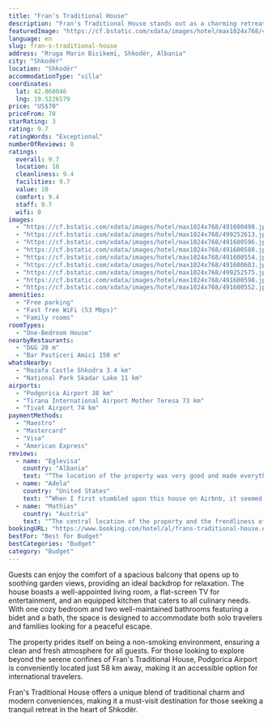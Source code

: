 ```yaml
---
title: "Fran's Traditional House"
description: "Fran's Traditional House stands out as a charming retreat in Shkodër, offering guests a slice of tranquility with its recently renovated accommodations."
featuredImage: "https://cf.bstatic.com/xdata/images/hotel/max1024x768/491600498.jpg?k=cbdb32bef9715cd102b865abd3fe3939b915f46a404f47a63532ef7fc464c108&o=&hp=1"
language: en
slug: fran-s-traditional-house
address: "Rruga Marin Bicikemi, Shkodër, Albania"
city: "Shkodër"
location: "Shkodër"
accommodationType: "villa"
coordinates:
  lat: 42.068046
  lng: 19.5226579
price: "US$70"
priceFrom: 70
starRating: 3
rating: 9.7
ratingWords: "Exceptional"
numberOfReviews: 8
ratings:
  overall: 9.7
  location: 10
  cleanliness: 9.4
  facilities: 9.7
  value: 10
  comfort: 9.4
  staff: 9.7
  wifi: 0
images:
  - "https://cf.bstatic.com/xdata/images/hotel/max1024x768/491600498.jpg?k=cbdb32bef9715cd102b865abd3fe3939b915f46a404f47a63532ef7fc464c108&o=&hp=1"
  - "https://cf.bstatic.com/xdata/images/hotel/max1024x768/499252613.jpg?k=c7680da1902120d78de5db781dde86f17bb28fc61fb7e1615c97b27ba328cf55&o=&hp=1"
  - "https://cf.bstatic.com/xdata/images/hotel/max1024x768/491600596.jpg?k=ed9388c47e11535cfa0c527ee756e4020db45c80a547cc57858a7e804b60bc40&o=&hp=1"
  - "https://cf.bstatic.com/xdata/images/hotel/max1024x768/491600588.jpg?k=c6332729b2538d44155ffeb9c1ffd8b41de4eef2d03c9ee79fc25de0b2e1b048&o=&hp=1"
  - "https://cf.bstatic.com/xdata/images/hotel/max1024x768/491600554.jpg?k=c004e6a3b049d59208d88a2ac5f8d8dbb3d0cc2d7c438a81a7e3a65db7d2de55&o=&hp=1"
  - "https://cf.bstatic.com/xdata/images/hotel/max1024x768/491600603.jpg?k=2f29c7c22bc487c3c08fa772eb6d1f978aa0817b26718114b89d9dda9defbf90&o=&hp=1"
  - "https://cf.bstatic.com/xdata/images/hotel/max1024x768/499252575.jpg?k=914e59ad69b0efebdf0a996672f9b7f53e01174d07e9c922a32fb86aecbf2c68&o=&hp=1"
  - "https://cf.bstatic.com/xdata/images/hotel/max1024x768/491600598.jpg?k=a68ce60d8dc780fa263e8381b1b0c5ce997ffb7bbb71656dbeb23b5a7f0faf8c&o=&hp=1"
  - "https://cf.bstatic.com/xdata/images/hotel/max1024x768/491600552.jpg?k=77a4bab833d9f2876a069453e54287bb652234fef43074da47f210be45c96ab2&o=&hp=1"
amenities:
  - "Free parking"
  - "Fast free WiFi (53 Mbps)"
  - "Family rooms"
roomTypes:
  - "One-Bedroom House"
nearbyRestaurants:
  - "D&G 20 m"
  - "Bar Pasticeri Amici 150 m"
whatsNearby:
  - "Rozafa Castle Shkodra 3.4 km"
  - "National Park Skadar Lake 11 km"
airports:
  - "Podgorica Airport 38 km"
  - "Tirana International Airport Mother Teresa 73 km"
  - "Tivat Airport 74 km"
paymentMethods:
  - "Maestro"
  - "Mastercard"
  - "Visa"
  - "American Express"
reviews:
  - name: "Eglevisa"
    country: "Albania"
    text: "“The location of the property was very good and made everything easier. The host was very helpful and nice. Highly recommended for the price range.”"
  - name: "Adela"
    country: "United States"
    text: "“When I first stumbled upon this house on Airbnb, it seemed almost too good to be true. I thought there was a catch! Everything was as perfect as it seemed online. Terezina & Paulin were the most thoughtful & helpful hosts. They provided us with...”"
  - name: "Mathias"
    country: "Austria"
    text: "“The central location of the property and the frendliness of the host while we checked in, also the property was pretty clean.”"
bookingURL: "https://www.booking.com/hotel/al/frans-traditional-house.en-gb.html?aid=8035640"
bestFor: "Best for Budget"
bestCategories: "Budget"
category: "Budget"
---
```


Guests can enjoy the comfort of a spacious balcony that opens up to soothing garden views, providing an ideal backdrop for relaxation. The house boasts a well-appointed living room, a flat-screen TV for entertainment, and an equipped kitchen that caters to all culinary needs. With one cozy bedroom and two well-maintained bathrooms featuring a bidet and a bath, the space is designed to accommodate both solo travelers and families looking for a peaceful escape.

The property prides itself on being a non-smoking environment, ensuring a clean and fresh atmosphere for all guests. For those looking to explore beyond the serene confines of Fran's Traditional House, Podgorica Airport is conveniently located just 58 km away, making it an accessible option for international travelers.

Fran's Traditional House offers a unique blend of traditional charm and modern conveniences, making it a must-visit destination for those seeking a tranquil retreat in the heart of Shkodër.